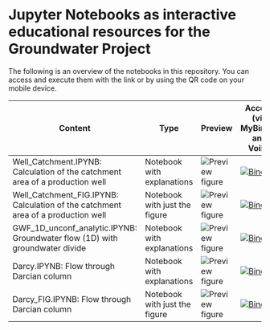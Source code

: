 # Jupyter Notebooks as interactive educational resources for the Groundwater Project

The following is an overview of the notebooks in this repository. You can access and execute them with the link or by using the QR code on your mobile device.

|Content|Type|Preview|Access (via MyBinder and Voila)| QR for access |
|-------|----|-------|------| ---|
|Well_Catchment.IPYNB: Calculation of the catchment area of a production well| Notebook with explanations|![Preview figure](https://github.com/gw-inux/Jupyter-Notebooks/blob/main/GW_Project/FIGS/PRE/PRE_GWP01.png?raw=true)|[![Binder](https://mybinder.org/badge_logo.svg)](https://mybinder.org/v2/gh/gw-inux/Jupyter-Notebooks/HEAD?urlpath=voila%2Frender%2FGW_Project%2FWell_Catchment.ipynb)|![QR](https://github.com/gw-inux/Jupyter-Notebooks/blob/main/GW_Project/FIGS/QR/QR_GWP01.png?raw=true)|
|Well_Catchment_FIG.IPYNB: Calculation of the catchment area of a production well| Notebook with just the figure|![Preview figure](https://github.com/gw-inux/Jupyter-Notebooks/blob/main/GW_Project/FIGS/PRE/PRE_GWP02.png?raw=true)|[![Binder](https://mybinder.org/badge_logo.svg)](https://mybinder.org/v2/gh/gw-inux/Jupyter-Notebooks/HEAD?urlpath=voila%2Frender%2FGW_Project%2FWell_Catchment_FIG.ipynb) | ![QR](https://github.com/gw-inux/Jupyter-Notebooks/blob/main/GW_Project/FIGS/QR/QR_GWP02.png?raw=true)|
|GWF_1D_unconf_analytic.IPYNB: Groundwater flow (1D) with groundwater divide| Notebook with explanations|![Preview figure](https://github.com/gw-inux/Jupyter-Notebooks/blob/main/GW_Project/FIGS/PRE/PRE_GWP03.png?raw=true)|[![Binder](https://mybinder.org/badge_logo.svg)](https://mybinder.org/v2/gh/gw-inux/Jupyter-Notebooks/HEAD?urlpath=voila%2Frender%2FGW_Project%2FGWF_1D_unconf_analytic.ipynb)|![QR](https://github.com/gw-inux/Jupyter-Notebooks/blob/main/GW_Project/FIGS/QR/QR_GWP03.png?raw=true)|
|Darcy.IPYNB: Flow through Darcian column| Notebook with explanations|![Preview figure](https://github.com/gw-inux/Jupyter-Notebooks/blob/main/GW_Project/FIGS/PRE/PRE_GWP04.png?raw=true)|[![Binder](https://mybinder.org/badge_logo.svg)](https://mybinder.org/v2/gh/gw-inux/Jupyter-Notebooks/HEAD?urlpath=voila%2Frender%2FGW_Project%2FDarcy.ipynb)|![QR](https://github.com/gw-inux/Jupyter-Notebooks/blob/main/GW_Project/FIGS/QR/QR_GWP04.png?raw=true)|
|Darcy_FIG.IPYNB: Flow through Darcian column| Notebook with just the figure|![Preview figure](https://github.com/gw-inux/Jupyter-Notebooks/blob/main/GW_Project/FIGS/PRE/PRE_GWP05.png?raw=true)|[![Binder](https://mybinder.org/badge_logo.svg)](https://mybinder.org/v2/gh/gw-inux/Jupyter-Notebooks/HEAD?urlpath=voila%2Frender%2FGW_Project%2FDarcy_FIG.ipynb)|![QR](https://github.com/gw-inux/Jupyter-Notebooks/blob/main/GW_Project/FIGS/QR/QR_GWP05.png?raw=true)|

